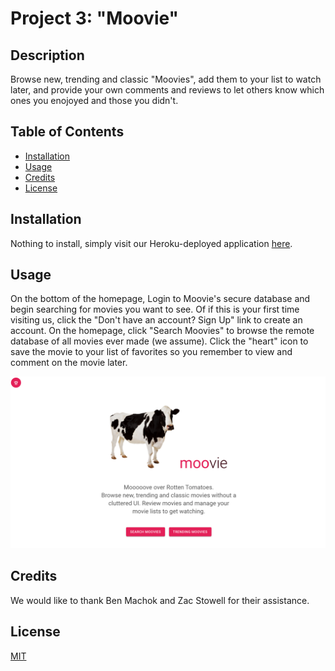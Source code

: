 # Project 3: "Moovie"

## Description

Browse new, trending and classic "Moovies", add them to your list to watch later, and provide your own comments and reviews to let others know which ones you enojoyed and those you didn't.

## Table of Contents

- [Installation](#installation)
- [Usage](#usage)
- [Credits](#credits)
- [License](#license)

## Installation

<!-- INSERT DEPLOYED LINK -->

Nothing to install, simply visit our Heroku-deployed application [here](https://blooming-anchorage-52775.herokuapp.com/).

## Usage

<!-- FINISH THIS -->

On the bottom of the homepage, Login to Moovie's secure database and begin searching for movies you want to see. Of if this is your first time visiting us, click the "Don't have an account? Sign Up" link to create an account. On the homepage, click "Search Moovies" to browse the remote database of all movies ever made (we assume). Click the "heart" icon to save the movie to your list of favorites so you remember to view and comment on the movie later.

![screenshot](assets/images/Moovie-screenshot.png "Moovie")

## Credits

We would like to thank Ben Machok and Zac Stowell for their assistance.

## License

[MIT](license)
